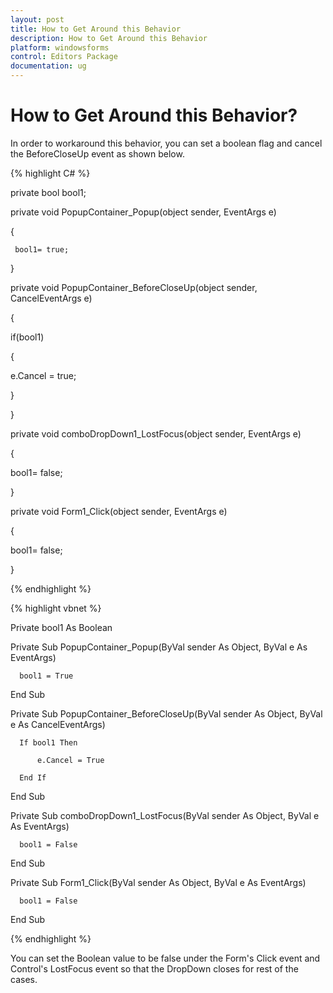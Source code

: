```yaml
---
layout: post
title: How to Get Around this Behavior
description: How to Get Around this Behavior
platform: windowsforms
control: Editors Package
documentation: ug
---
```



# How to Get Around this Behavior?

In order to workaround this behavior, you can set a boolean flag and cancel the BeforeCloseUp event as shown below.


{% highlight C# %}



private bool bool1;



private void PopupContainer_Popup(object sender, EventArgs e)

{

     bool1= true;

}

private void PopupContainer_BeforeCloseUp(object sender, CancelEventArgs e)

{

if(bool1)

{

e.Cancel = true;

}

}

private void comboDropDown1_LostFocus(object sender, EventArgs e)

{

bool1= false;

}

private void Form1_Click(object sender, EventArgs e)

{

bool1= false;

}

{% endhighlight %}



{% highlight vbnet %}



Private bool1 As Boolean 

Private Sub PopupContainer_Popup(ByVal sender As Object, ByVal e As EventArgs) 

      bool1 = True 

End Sub 



Private Sub PopupContainer_BeforeCloseUp(ByVal sender As Object, ByVal e As CancelEventArgs) 

      If bool1 Then 

          e.Cancel = True 

      End If 

End Sub 



Private Sub comboDropDown1_LostFocus(ByVal sender As Object, ByVal e As EventArgs) 

      bool1 = False 

End Sub



Private Sub Form1_Click(ByVal sender As Object, ByVal e As EventArgs) 

      bool1 = False 

End Sub 

{% endhighlight %}

You can set the Boolean value to be false under the Form's Click event and Control's LostFocus event so that the DropDown closes for rest of the cases.